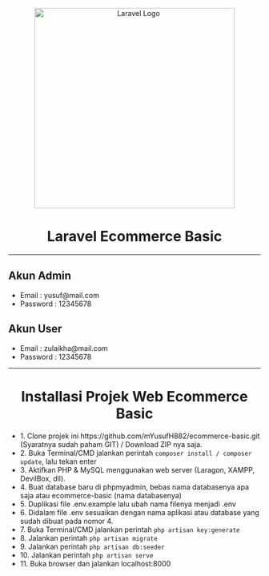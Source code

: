 <p align="center"><a href="https://laravel.com" target="_blank"><img src="https://raw.githubusercontent.com/laravel/art/master/logo-lockup/5%20SVG/2%20CMYK/1%20Full%20Color/laravel-logolockup-cmyk-red.svg" width="400" alt="Laravel Logo"></a></p>

<h1 align="center">
    Laravel Ecommerce Basic
</h1>

<hr>

<h2>Akun Admin</h2>
<ul>
    <li>Email : yusuf@mail.com</li>
    <li>Password : 12345678</li>
</ul>

<h2>Akun User</h2>
<ul>
    <li>Email : zulaikha@mail.com</li>
    <li>Password : 12345678</li>
</ul>

<hr>

<h1 align="center">Installasi Projek Web Ecommerce Basic</h1>

<ul>
    <li>1. Clone projek ini https://github.com/mYusufH882/ecommerce-basic.git (Syaratnya sudah paham GIT) / Download ZIP nya saja.</li>
    <li>2. Buka Terminal/CMD jalankan perintah <code>composer install / composer update</code>, lalu tekan enter</li>
    <li>3. Aktifkan PHP & MySQL menggunakan web server (Laragon, XAMPP, DevilBox, dll).</li>
    <li>4. Buat database baru di phpmyadmin, bebas nama databasenya apa saja atau ecommerce-basic (nama databasenya)</li>
    <li>5. Duplikasi file .env.example lalu ubah nama filenya menjadi .env</li>
    <li>6. Didalam file .env sesuaikan dengan nama aplikasi atau database yang sudah dibuat pada nomor 4.</li>
    <li>7. Buka Terminal/CMD jalankan perintah <code>php artisan key:generate</code></li>
    <li>8. Jalankan perintah <code>php artisan migrate</code></li>
    <li>9. Jalankan perintah <code>php artisan db:seeder</code></li>
    <li>10. Jalankan perintah <code>php artisan serve</code></li>
    <li>11. Buka browser dan jalankan localhost:8000</li>
</ul>
